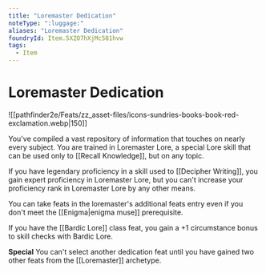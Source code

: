 ```yaml
---
title: "Loremaster Dedication"
noteType: ":luggage:"
aliases: "Loremaster Dedication"
foundryId: Item.5XZO7hXjMc581hvw
tags:
  - Item
---
```


# Loremaster Dedication
![[pathfinder2e/Feats/zz_asset-files/icons-sundries-books-book-red-exclamation.webp|150]]

You've compiled a vast repository of information that touches on nearly every subject. You are trained in Loremaster Lore, a special Lore skill that can be used only to [[Recall Knowledge]], but on any topic.

If you have legendary proficiency in a skill used to [[Decipher Writing]], you gain expert proficiency in Loremaster Lore, but you can't increase your proficiency rank in Loremaster Lore by any other means.

You can take feats in the loremaster's additional feats entry even if you don't meet the [[Enigma|enigma muse]] prerequisite.

If you have the [[Bardic Lore]] class feat, you gain a +1 circumstance bonus to skill checks with Bardic Lore.

**Special** You can't select another dedication feat until you have gained two other feats from the [[Loremaster]] archetype.
